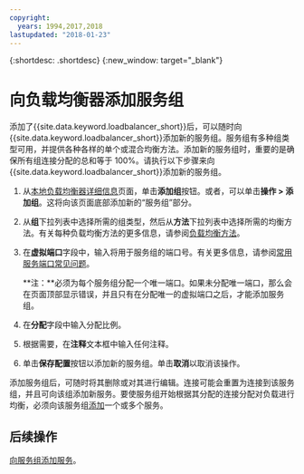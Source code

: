 ```yaml
---
copyright:
  years: 1994,2017,2018
lastupdated: "2018-01-23"
---
```


{:shortdesc: .shortdesc}
{:new_window: target="_blank"}

# 向负载均衡器添加服务组

添加了{{site.data.keyword.loadbalancer_short}}后，可以随时向{{site.data.keyword.loadbalancer_short}}添加新的服务组。服务组有多种组类型可用，并提供各种各样的单个或混合均衡方法。添加新的服务组时，重要的是确保所有组连接分配的总和等于 100%。请执行以下步骤来向{{site.data.keyword.loadbalancer_short}}添加新的服务组。

1. 从[本地负载均衡器详细信息](view-all-load-balancers.html)页面，单击**添加组**按钮。或者，可以单击**操作 > 添加组**。这将向该页面底部添加新的“服务组”部分。
2. 从**组**下拉列表中选择所需的组类型，然后从**方法**下拉列表中选择所需的均衡方法。有关每种负载均衡方法的更多信息，请参阅[负载均衡方法](load_balancing_methods.html)。
3. 在**虚拟端口**字段中，输入将用于服务组的端口号。有关更多信息，请参阅[常用服务端口常见问题](load-balancing-faqs-2.html#what-services-can-be-load-balanced-)。 

	**注：**必须为每个服务组分配一个唯一端口。如果未分配唯一端口，那么会在页面顶部显示错误，并且只有在分配唯一的虚拟端口之后，才能添加服务组。
4. 在**分配**字段中输入分配比例。
5. 根据需要，在**注释**文本框中输入任何注释。
6. 单击**保存配置**按钮以添加新的服务组。单击**取消**以取消该操作。

添加服务组后，可随时将其删除或对其进行编辑。连接可能会重置为连接到该服务组，并且可向该组添加新服务。要使服务组开始根据其分配的连接分配对负载进行均衡，必须向该服务组[添加](add-service-service-group.html)一个或多个服务。

## 后续操作

[向服务组添加服务](add-service-service-group.html)。
